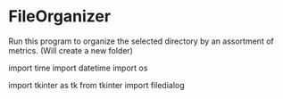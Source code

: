 # FileOrganizer
Run this program to organize the selected directory by an assortment of metrics. (Will create a new folder)

import time
import datetime
import os

import tkinter as tk
from tkinter import filedialog